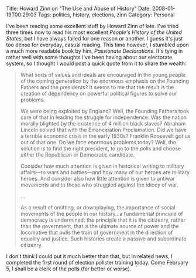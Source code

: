 Title: Howard Zinn on "The Use and Abuse of History"
Date: 2008-01-19T00:29:03
Tags: politics, history, elections, zinn
Category: Personal


I've been reading some excellent stuff by Howard Zinn of late. I've tried three times now to read his most excellent *People's History of the United States*, but I have always failed for one reason or another. I guess it's just too dense for everyday, casual reading. This time however, I stumbled upon a much more readable book by him, *Passionate Declarations*. It's tying in rather well with some thoughts I've been having about our electorate system, so I thought I would post a quick quote from it to share the wealth:<blockquote>What sorts of values and ideals are encouraged in the young people of the coming generation by the enormous emphasis on the Founding Fathers and the presidents? It seems to me that the result is the creation of dependency on powerful political figures to solve our problems. 

We were being exploited by England? Well, the Founding Fathers took care of that in leading the struggle for independence. Was the nation morally blighted by the existence of 4 million black slaves? Abraham Lincoln solved that with the Emancipation Proclamation. Did we have a terrible economic crisis in the early 1930s? Franklin Roosevelt got us out of that one. Do we face enormous problems today? Well, the solution is to find the right president, to go to the polls and choose either the Republican or Democratic candidate. 

Consider how much attention is given in historical writing to military affairs&mdash;to wars and battles&mdash;and how many of our heroes are military heroes. And consider also how little attention is given to antiwar movements and to those who struggled against the idiocy of war.

...

As a result of omitting, or downplaying, the importance of social movements of the people in our history...a fundamental principle of democracy is undermined: the principle that it is the citizenry, rather than the government, that is the ultimate source of power and the locomotive that pulls the train of government in the direction of equality and justice. Such histories create a passive and subordinate citizenry. 
</blockquote>I don't think I could put it much better than that, but in related news, I completed the first round of election pollster training today. Come February 5, I shall be a clerk of the polls (for better or worse).

